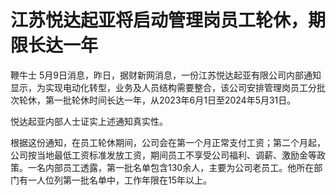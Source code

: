 # 江苏悦达起亚将启动管理岗员工轮休，期限长达一年

鞭牛士
5月9日消息，昨日，据财新网消息，一份江苏悦达起亚有限公司内部通知显示，为实现电动化转型，业务及人员结构需要整合，该公司安排管理岗员工分批次轮休，第一批轮休时间长达一年，从2023年6月1日至2024年5月31日。

悦达起亚内部人士证实上述通知真实性。

根据这份通知，在员工轮休期间，公司会在第一个月正常支付工资；第二个月起，公司按当地最低工资标准发放工资，期间员工不享受公司福利、调薪、激励金等政策。一名内部员工透露，第一批名单包含130余人，主要为公司老员工。他所在部门有一人位列第一批名单中，工作年限在15年以上。

